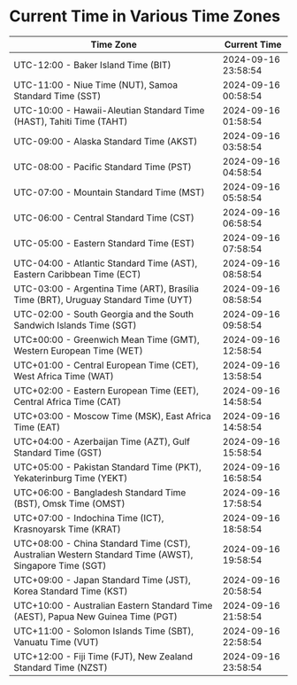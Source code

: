 # Current Time in Various Time Zones

| Time Zone | Current Time |
|-----------|--------------|
| UTC-12:00 - Baker Island Time (BIT) | 2024-09-16 23:58:54 |
| UTC-11:00 - Niue Time (NUT), Samoa Standard Time (SST) | 2024-09-16 00:58:54 |
| UTC-10:00 - Hawaii-Aleutian Standard Time (HAST), Tahiti Time (TAHT) | 2024-09-16 01:58:54 |
| UTC-09:00 - Alaska Standard Time (AKST) | 2024-09-16 03:58:54 |
| UTC-08:00 - Pacific Standard Time (PST) | 2024-09-16 04:58:54 |
| UTC-07:00 - Mountain Standard Time (MST) | 2024-09-16 05:58:54 |
| UTC-06:00 - Central Standard Time (CST) | 2024-09-16 06:58:54 |
| UTC-05:00 - Eastern Standard Time (EST) | 2024-09-16 07:58:54 |
| UTC-04:00 - Atlantic Standard Time (AST), Eastern Caribbean Time (ECT) | 2024-09-16 08:58:54 |
| UTC-03:00 - Argentina Time (ART), Brasília Time (BRT), Uruguay Standard Time (UYT) | 2024-09-16 08:58:54 |
| UTC-02:00 - South Georgia and the South Sandwich Islands Time (SGT) | 2024-09-16 09:58:54 |
| UTC±00:00 - Greenwich Mean Time (GMT), Western European Time (WET) | 2024-09-16 12:58:54 |
| UTC+01:00 - Central European Time (CET), West Africa Time (WAT) | 2024-09-16 13:58:54 |
| UTC+02:00 - Eastern European Time (EET), Central Africa Time (CAT) | 2024-09-16 14:58:54 |
| UTC+03:00 - Moscow Time (MSK), East Africa Time (EAT) | 2024-09-16 14:58:54 |
| UTC+04:00 - Azerbaijan Time (AZT), Gulf Standard Time (GST) | 2024-09-16 15:58:54 |
| UTC+05:00 - Pakistan Standard Time (PKT), Yekaterinburg Time (YEKT) | 2024-09-16 16:58:54 |
| UTC+06:00 - Bangladesh Standard Time (BST), Omsk Time (OMST) | 2024-09-16 17:58:54 |
| UTC+07:00 - Indochina Time (ICT), Krasnoyarsk Time (KRAT) | 2024-09-16 18:58:54 |
| UTC+08:00 - China Standard Time (CST), Australian Western Standard Time (AWST), Singapore Time (SGT) | 2024-09-16 19:58:54 |
| UTC+09:00 - Japan Standard Time (JST), Korea Standard Time (KST) | 2024-09-16 20:58:54 |
| UTC+10:00 - Australian Eastern Standard Time (AEST), Papua New Guinea Time (PGT) | 2024-09-16 21:58:54 |
| UTC+11:00 - Solomon Islands Time (SBT), Vanuatu Time (VUT) | 2024-09-16 22:58:54 |
| UTC+12:00 - Fiji Time (FJT), New Zealand Standard Time (NZST) | 2024-09-16 23:58:54 |
